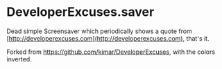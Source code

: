 # DeveloperExcuses.saver

Dead simple Screensaver which periodically shows a quote from [http://developerexcuses.com](http://developerexcuses.com), that's it.

Forked from <https://github.com/kimar/DeveloperExcuses>, with the colors inverted.
